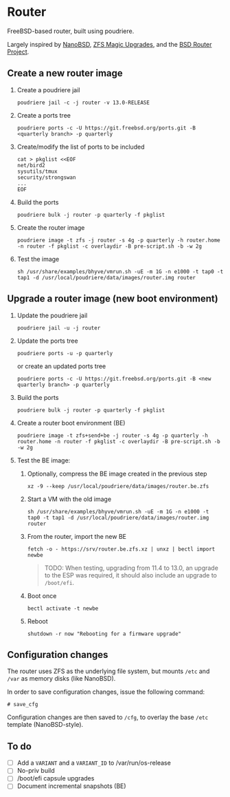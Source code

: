 # Router

FreeBSD-based router, built using poudriere.

Largely inspired by [NanoBSD], [ZFS Magic Upgrades], and the [BSD Router Project].

## Create a new router image

1. Create a poudriere jail

       poudriere jail -c -j router -v 13.0-RELEASE

2. Create a ports tree

       poudriere ports -c -U https://git.freebsd.org/ports.git -B <quarterly branch> -p quarterly

3. Create/modify the list of ports to be included

       cat > pkglist <<EOF
       net/bird2
       sysutils/tmux
       security/strongswan
       ...
       EOF

4. Build the ports

       poudriere bulk -j router -p quarterly -f pkglist

5. Create the router image

       poudriere image -t zfs -j router -s 4g -p quarterly -h router.home -n router -f pkglist -c overlaydir -B pre-script.sh -b -w 2g

6. Test the image

       sh /usr/share/examples/bhyve/vmrun.sh -uE -m 1G -n e1000 -t tap0 -t tap1 -d /usr/local/poudriere/data/images/router.img router

## Upgrade a router image (new boot environment)

1. Update the poudriere jail

       poudriere jail -u -j router

2. Update the ports tree

       poudriere ports -u -p quarterly

   or create an updated ports tree

       poudriere ports -c -U https://git.freebsd.org/ports.git -B <new quarterly branch> -p quarterly

4. Build the ports

       poudriere bulk -j router -p quarterly -f pkglist

5. Create a router boot environment (BE)

       poudriere image -t zfs+send+be -j router -s 4g -p quarterly -h router.home -n router -f pkglist -c overlaydir -B pre-script.sh -b -w 2g

6. Test the BE image:

   1. Optionally, compress the BE image created in the previous step

          xz -9 --keep /usr/local/poudriere/data/images/router.be.zfs

   2. Start a VM with the old image

          sh /usr/share/examples/bhyve/vmrun.sh -uE -m 1G -n e1000 -t tap0 -t tap1 -d /usr/local/poudriere/data/images/router.img router

   3. From the router, import the new BE

          fetch -o - https://srv/router.be.zfs.xz | unxz | bectl import newbe

      > TODO: When testing, upgrading from 11.4 to 13.0, an upgrade to the ESP was required, it should also include an upgrade to `/boot/efi`.

   4. Boot once

          bectl activate -t newbe

   5. Reboot

          shutdown -r now "Rebooting for a firmware upgrade"

## Configuration changes

The router uses ZFS as the underlying file system, but mounts `/etc` and `/var` as memory disks (like NanoBSD).

In order to save configuration changes, issue the following command:

    # save_cfg

Configuration changes are then saved to `/cfg`, to overlay the base `/etc` template (NanoBSD-style).

## To do

- [ ] Add a `VARIANT` and a `VARIANT_ID` to /var/run/os-release
- [ ] No-priv build
- [ ] /boot/efi capsule upgrades
- [ ] Document incremental snapshots (BE)

[BSD Router Project]: https://bsdrp.net/
[NanoBSD]: https://papers.freebsd.org/2005/phk-nanobsd/
[ZFS Magic Upgrades]: https://papers.freebsd.org/2019/fosdem/jude-zfs_upgrades/
